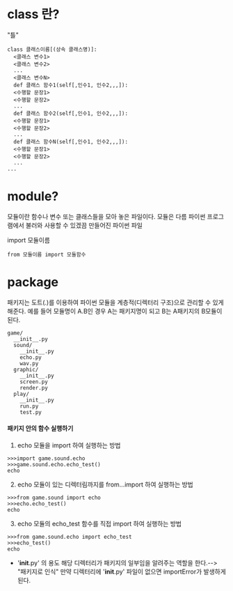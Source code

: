 # class 란?

"틀"

```
class 클래스이름[(상속 클래스명)]:
  <클래스 변수1>
  <클래스 변수2>
  ...
  <클래스 변수N>
  def 클래스 함수1(self[,인수1, 인수2,,,]):
  <수행할 문장1>
  <수행할 문장2>
  ...
  def 클래스 함수2(self[,인수1, 인수2,,,]):
  <수행할 문장1>
  <수행할 문장2>
  ...
  def 클래스 함수N(self[,인수1, 인수2,,,]):
  <수행할 문장1>
  <수행할 문장2>
  ...
...
```

# module?

모듈이란 함수나 변수 또는 클래스들을 모아 놓은 파일이다.
모듈은 다름 파이썬 프로그램에서 불러와 사용할 수 있겠끔 만들어진 파이썬 파일

import 모듈이름

```
from 모듈이름 import 모듈함수
```

# package

패키지는 도트(.)를 이용하여 파이썬 모듈을 계층적(디렉터리 구조)으로 관리할 수 있게 해준다.
예를 들어 모듈명이 A.B인 경우 A는 패키지명이 되고 B는 A패키지의 B모듈이 된다.

```
game/
  __init__.py
  sound/
    __init__.py
    echo.py
    wav.py
  graphic/
    __init__.py
    screen.py
    render.py
  play/
    __init__.py
    run.py
    test.py
```

#### 패키지 안의 함수 실행하기 

1. echo 모듈을 import 하여 실행하는 방법
```
>>>import game.sound.echo
>>>game.sound.echo.echo_test()
echo
```
2. echo 모듈이 있는 디렉터림까지를 from...import 하여 실행하는 방법
```
>>>from game.sound import echo
>>>echo.echo_test()
echo
```
3. echo 모듈의 echo_test 함수를 직접 import 하여 실행하는 방법
```
>>>from game.sound.echo import echo_test
>>>echo_test()
echo
```

* '__init__.py' 의 용도
  해당 디렉터리가 패키지의 일부임을 알려주는 역할을 한다.--> "패키지로 인식"
  만약 디렉터리에 '__init__.py' 파일이 없으면 importError가 발생하게된다.
  
